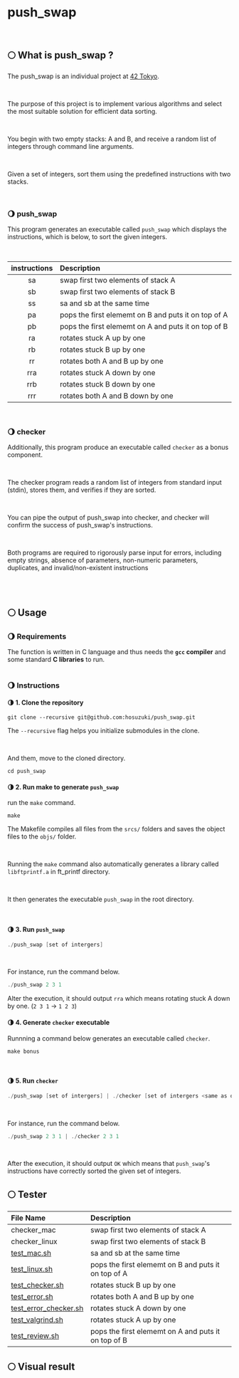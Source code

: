 # push_swap

<br>

## 🌕 What is push_swap ?

The push_swap is an individual project at [42 Tokyo][1].

<br>

The purpose of this project is to implement various algorithms and select the most suitable solution for efficient data sorting.

<br>

You begin with two empty stacks: A and B, and receive a random list of integers through command line arguments.

<br>

Given a set of integers, sort them using the predefined instructions with two stacks.

<br>

### 🌖 push_swap

This program generates an executable called `push_swap` which displays the instructions, which is below, to sort the given integers.

<br>

| instructions  | Description   |
|:-------------:|:---------------|
| sa            | swap first two elements of stack A |
| sb            | swap first two elements of stack B |
| ss            | sa and sb at the same time |
| pa            | pops the first elememt on B and puts it on top of A |
| pb            | pops the first elememt on A and puts it on top of B |
| ra            | rotates stuck A up by one|
| rb            | rotates stuck B up by one |
| rr            | rotates both A and B up by one |
| rra           | rotates stuck A down by one |
| rrb           | rotates stuck B down by one |
| rrr           | rotates both A and B down by one |

<br>

### 🌖 checker

Additionally, this program produce an executable called `checker` as a bonus component.

<br>

The checker program reads a random list of integers from standard input (stdin), stores them, and verifies if they are sorted.

<br>

You can pipe the output of push_swap into checker, and checker will confirm the success of push_swap's instructions.

<br>

Both programs are required to rigorously parse input for errors, including empty strings, absence of parameters, non-numeric parameters, duplicates, and invalid/non-existent instructions

<br><br>

## 🌕 Usage

### 🌖 Requirements

The function is written in C language and thus needs the **`gcc` compiler** and some standard **C libraries** to run.
<br><br>

### 🌖 Instructions

#### 🌗 1. Clone the repository

```shell
git clone --recursive git@github.com:hosuzuki/push_swap.git
```

The ``--recursive`` flag helps you initialize submodules in the clone.

<br>

And them, move to the cloned directory.
```shell
cd push_swap
```

#### 🌗 2. Run make to generate `push_swap`

run the ``make`` command.
```shell
make
```

The Makefile compiles all files from the ``srcs/`` folders and saves the object files to the ``objs/`` folder. 

<br>

Running the `make` command also automatically generates a library called `libftprintf.a` in ft_printf directory.

<br>

It then generates the executable `push_swap` in the root directory.

<br>

#### 🌗 3. Run `push_swap`

```C
./push_swap [set of intergers]
```

<br>

For instance, run the command below.

```C
./push_swap 2 3 1
```

Alter the execution, it should output `rra` which means rotating stuck A down by one. (`2 3 1` -> `1 2 3`)

#### 🌗 4. Generate `checker` executable

Runnning a command below generates an executable called `checker`.
```shell
make bonus
```
<br>

#### 🌗 5. Run `checker`


```C
./push_swap [set of intergers] | ./checker [set of intergers <same as on the left>] 
```

<br>

For instance, run the command below.

```C
./push_swap 2 3 1 | ./checker 2 3 1
```

<br>

After the execution, it should output `OK` which means that `push_swap`'s instructions have correctly sorted the given set of integers.

## 🌕 Tester

| File Name  | Description   |
|:-------------|:---------------|
| checker_mac                        | swap first two elements of stack A |
| checker_linux                      | swap first two elements of stack B |
| [test_mac.sh](test_mac.sh)         | sa and sb at the same time |
| [test_linux.sh](test_linux.sh)     | pops the first elememt on B and puts it on top of A |
| [test_checker.sh](test_checker.sh) | rotates stuck B up by one |
| [test_error.sh](test_error.sh)     | rotates both A and B up by one |
| [test_error_checker.sh](test_error_checker.sh) | rotates stuck A down by one |
| [test_valgrind.sh](test_valgrind.sh) | rotates stuck A up by one|
| [test_review.sh](test_review.sh)   | pops the first elememt on A and puts it on top of B |


## 🌕 Visual result


[1]: https://42tokyo.jp/

